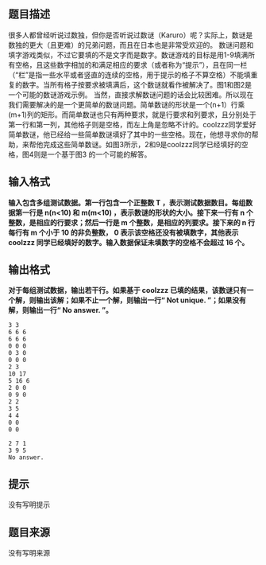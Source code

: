 


## 题目描述
很多人都曾经听说过数独，但你是否听说过数谜（Karuro）呢？实际上，数谜是数独的更大（且更难）的兄弟问题，而且在日本也是非常受欢迎的。
数谜问题和填字游戏类似，不过它要填的不是文字而是数字。数谜游戏的目标是用1-9填满所有空格，且这些数字相加的和满足相应的要求（或者称为“提示”），且在同一栏（“栏”是指一些水平或者竖直的连续的空格，用于提示的格子不算空格）不能填重复的数字。当所有格子按要求被填满后，这个数谜就看作被解决了。图1和图2是一个可能的数谜游戏示例。
当然，直接求解数谜问题的话会比较困难。所以现在我们需要解决的是一个更简单的数谜问题。简单数谜的形状是一个(n+1）行乘(m+1)列的矩形。而简单数谜也只有两种要求，就是行要求和列要求，且分别处于第一行和第一列，其他格子则是空格，而左上角是忽略不计的。coolzzz同学爱好简单数谜，他已经给一些简单数谜填好了其中的一些空格。现在，他想寻求你的帮助，来帮他完成这些简单数谜。如图3所示，2和9是coolzzz同学已经填好的空格，图4则是一个基于图3 的一个可能的解答。
## 输入格式
**输入包含多组测试数据。第一行包含一个正整数 **T** ，表示测试数据数目。每组数据第一行是 **n(n<10)** 和 **m(m<10)** ，表示数谜的形状的大小。接下来一行有 **n** 个整数，是相应的行要求；然后一行是 **m** 个整数，是相应的列要求。接下来的 **n** 行每行有 **m** 个小于 **10** 的非负整数， **0** 表示该空格还没有被填数字，其他表示 **coolzzz** 同学已经填好的数字。输入数据保证未填数字的空格不会超过 **16** 个。** 
## 输出格式
**对于每组测试数据，输出若干行。如果基于 **coolzzz** 已填的结果，该数谜只有一个解，则输出该解；如果不止一个解，则输出一行“ **Not unique.** ”；如果没有解，则输出一行“ **No answer.** ”。** 

```input13
3 3
6 6 6
6 6 6
0 0 0
0 3 0
0 0 0
2 3
10 17
5 16 6
2 0 0
0 9 0
2 2
3 5
4 4
0 0
0 0

```

```output1Not unique.
2 7 1
3 9 5
No answer.
```

## 提示
没有写明提示
## 题目来源
没有写明来源


